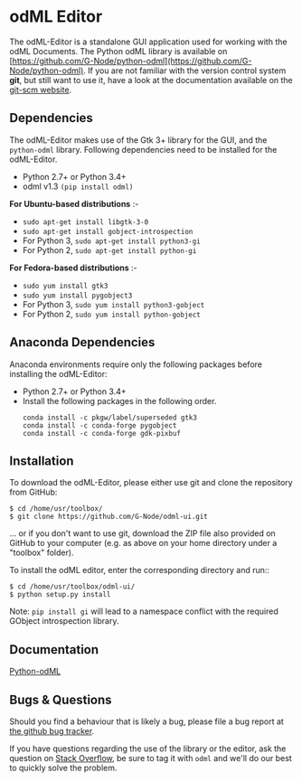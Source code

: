 odML Editor
=========================

The odML-Editor is a standalone GUI application used for working with the odML Documents. 
The Python odML library is available on [https://github.com/G-Node/python-odml](https://github.com/G-Node/python-odml).
If you are not familiar with the version control system **git**, but still want to use it, 
have a look at the documentation available on the [git-scm website](https://git-scm.com/). 

Dependencies
------------

The odML-Editor makes use of the Gtk 3+ library for the GUI, and the `python-odml` library. 
Following dependencies need to be installed for the odML-Editor.

* Python 2.7+ or Python 3.4+
* odml v1.3  `(pip install odml)`

__For Ubuntu-based distributions__ :- 

* `sudo apt-get install libgtk-3-0`
* `sudo apt-get install gobject-introspection`
* For Python 3, `sudo apt-get install python3-gi` 
* For Python 2, `sudo apt-get install python-gi` 

__For Fedora-based distributions__ :- 

* `sudo yum install gtk3`
* `sudo yum install pygobject3`
* For Python 3, `sudo yum install python3-gobject`
* For Python 2, `sudo yum install python-gobject`

Anaconda Dependencies
---------------------

Anaconda environments require only the following packages before installing the odML-Editor: 

* Python 2.7+ or Python 3.4+
* Install the following packages in the following order. 
    ```
    conda install -c pkgw/label/superseded gtk3
    conda install -c conda-forge pygobject
    conda install -c conda-forge gdk-pixbuf
    ```

Installation
------------

To download the odML-Editor, please either use git and clone the 
repository from GitHub:

    $ cd /home/usr/toolbox/
    $ git clone https://github.com/G-Node/odml-ui.git

... or if you don't want to use git, download the ZIP file also provided on 
GitHub to your computer (e.g. as above on your home directory under a "toolbox" folder).

To install the odML editor, enter the corresponding directory and run::

    $ cd /home/usr/toolbox/odml-ui/
    $ python setup.py install

Note: `pip install gi` will lead to a namespace conflict with the 
required GObject introspection library.


Documentation
-------------
[Python-odML](http://g-node.github.io/python-odml)

Bugs & Questions
----------------

Should you find a behaviour that is likely a bug, please file a bug report at 
[the github bug tracker](https://github.com/G-Node/odml-ui/issues).

If you have questions regarding the use of the library or the editor, ask
the question on [Stack Overflow](http://stackoverflow.com/), be sure to tag
it with `odml` and we'll do our best to quickly solve the problem.
